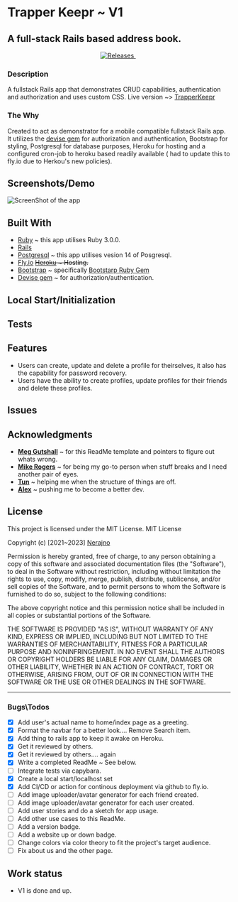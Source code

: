 # Trapper Keepr ~  V1


## A full-stack Rails based address book.
<p align="center">
  <a href="https://github.com/nerajno/Trapper_Keeper-v1/0.1.0">
    <img alt="Releases" src="https://img.shields.io/github/v/release/nerajno/Trapper_Keeper-v1/?label=release&logo=DocuSign&logoColor=%23fff&style=for-the-badge" />
  </a>
  <a href=""><img alt="" src="" /></a>
  <a href=""><img alt="" src="" /></a>
</p>

### Description

A fullstack Rails app that demonstrates CRUD capabilities, authentication and authorization and uses custom CSS.
Live version ~> [TrapperKeepr](https://trapper-keepr.fly.dev//)


### The Why
Created to act as demonstrator for a mobile compatible fullstack Rails app. It utilizes the [devise gem](https://github.com/heartcombo/devise) for authorization and authentication, Bootstrap for styling, Postgresql for database purposes, Heroku for hosting and a configured cron-job to heroku based readily available ( had to update this to fly.io due to Herkou's new policies).

## Screenshots/Demo
![ScreenShot of the app](https://github.com/Nerajno/Trapper_Keeper/blob/main/app/assets/images/AppScreenshots/trapperkeepr.png)

## Built With
- [Ruby](https://ruby-doc.org/) ~ this app utilises Ruby 3.0.0.
- [Rails](https://guides.rubyonrails.org/)
- [Postgresql](https://www.postgresql.org/docs/13/index.html) ~ this app utilises vesion 14 of Posgresql.
- [Fly.io](https://fly.io/docs/rails/getting-started/) ~~[Heroku](https://devcenter.heroku.com/articles/getting-started-with-rails6) ~ Hosting.~~
- [Bootstrap](https://dev.to/antman/using-bootstrap-4-in-rails-6-39hk) ~ specifically [Bootstarp Ruby Gem](https://github.com/twbs/bootstrap-rubygem)
- [Devise gem](https://github.com/heartcombo/devise) ~ for authorization/authentication.

## Local Start/Initialization 

## Tests

## Features
- Users can create, update and delete a profile for theirselves, it also has the capability for password recovery.
- Users have the ability to create profiles, update profiles for their friends and delete these profiles.

## Issues
## Acknowledgments
- **[Meg Gutshall](https://github.com/meg-gutshall/)** ~ for this ReadMe template and pointers to figure out whats wrong.
- **[Mike Rogers](https://mikerogers.io/)** ~ for being my go-to person when stuff breaks and I need another pair of eyes.
- **[Tun](https://github.com/tunkhine126)** ~ helping me when the structure of things are off.
- **[Alex](https://github.com//)** ~ pushing me to become a better dev.




## License
This project is licensed under the MIT License.
MIT License

Copyright (c) [2021~2023] [Nerajno](https://twitter.com/nerajno)

Permission is hereby granted, free of charge, to any person obtaining a copy
of this software and associated documentation files (the "Software"), to deal
in the Software without restriction, including without limitation the rights
to use, copy, modify, merge, publish, distribute, sublicense, and/or sell
copies of the Software, and to permit persons to whom the Software is
furnished to do so, subject to the following conditions:

The above copyright notice and this permission notice shall be included in all
copies or substantial portions of the Software.

THE SOFTWARE IS PROVIDED "AS IS", WITHOUT WARRANTY OF ANY KIND, EXPRESS OR
IMPLIED, INCLUDING BUT NOT LIMITED TO THE WARRANTIES OF MERCHANTABILITY,
FITNESS FOR A PARTICULAR PURPOSE AND NONINFRINGEMENT. IN NO EVENT SHALL THE
AUTHORS OR COPYRIGHT HOLDERS BE LIABLE FOR ANY CLAIM, DAMAGES OR OTHER
LIABILITY, WHETHER IN AN ACTION OF CONTRACT, TORT OR OTHERWISE, ARISING FROM,
OUT OF OR IN CONNECTION WITH THE SOFTWARE OR THE USE OR OTHER DEALINGS IN THE
SOFTWARE.

---


### Bugs\Todos
- [x] Add user's actual name to home/index page as a greeting. 
- [x] Format the navbar for a better look.... Remove Search item.
- [x] Add thing to rails app to keep it awake on Heroku.  
- [x] Get it reviewed by others.
- [x] Get it reviewed by others.... again
- [x] Write a completed ReadMe ~ See below.
- [ ] Integrate tests via capybara.
- [x] Create a local start/localhost set 
- [x] Add CI/CD or action for continous deployment via github to fly.io.
- [ ] Add image uploader/avatar generator for each friend created. 
- [ ] Add image uploader/avatar generator for each user created. 
- [ ] Add user stories and do a sketch for app usage. 
- [ ] Add other use cases to this ReadMe.  
- [ ] Add a version badge.
- [ ] Add a website up or down badge.
- [ ] Change colors via color theory to fit the project's target audience.
- [ ] Fix about us and the other page.

## Work status
- V1 is done and up.
